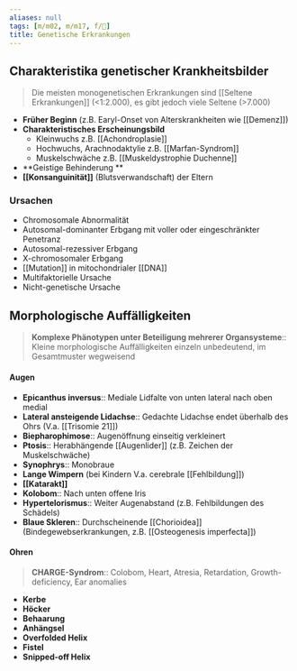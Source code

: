 ```yaml
---
aliases: null
tags: [m/m02, m/m17, f/🧬]
title: Genetische Erkrankungen
---
```

## Charakteristika genetischer Krankheitsbilder
> Die meisten monogenetischen Erkrankungen sind [[Seltene Erkrankungen]] (<1:2.000), es gibt jedoch viele Seltene (>7.000)
- **Früher Beginn** (z.B. Earyl-Onset von Alterskrankheiten wie [[Demenz]])
- **Charakteristisches Erscheinungsbild**
	- Kleinwuchs z.B. [[Achondroplasie]]
	- Hochwuchs, Arachnodaktylie z.B. [[Marfan-Syndrom]]
	- Muskelschwäche z.B. [[Muskeldystrophie Duchenne]]
- **Geistige Behinderung **
- **[[Konsanguinität]]** (Blutsverwandschaft) der Eltern

### Ursachen
- Chromosomale Abnormalität
- Autosomal-dominanter Erbgang mit voller oder eingeschränkter Penetranz
- Autosomal-rezessiver Erbgang
- X-chromosomaler Erbgang
- [[Mutation]] in mitochondrialer [[DNA]]
- Multifaktorielle Ursache
- Nicht-genetische Ursache

## Morphologische Auffälligkeiten
> **Komplexe Phänotypen unter Beteiligung mehrerer Organsysteme**:: Kleine morphologische Auffälligkeiten einzeln unbedeutend, im Gesamtmuster wegweisend
#### Augen
- **Epicanthus inversus**:: Mediale Lidfalte von unten lateral nach oben medial
- **Lateral ansteigende Lidachse**:: Gedachte Lidachse endet überhalb des Ohrs (V.a. [[Trisomie 21]])
- **Biepharophimose**:: Augenöffnung einseitig verkleinert
- **Ptosis**:: Herabhängende [[Augenlider]] (z.B. Zeichen der Muskelschwäche)
- **Synophrys**:: Monobraue
- **Lange Wimpern** (bei Kindern V.a. cerebrale [[Fehlbildung]])
- **[[Katarakt]]**
- **Kolobom**:: Nach unten offene Iris
- **Hypertelorismus**:: Weiter Augenabstand (z.B. Fehlbildungen des Schädels)
- **Blaue Skleren**:: Durchscheinende [[Chorioidea]] (Bindegewebserkrankungen, z.B. [[Osteogenesis imperfecta]])
#### Ohren
> **CHARGE-Syndrom**:: Colobom, Heart, Atresia, Retardation, Growth-deficiency, Ear anomalies
- **Kerbe**
- **Höcker**
- **Behaarung**
- **Anhängsel**
- **Overfolded Helix**
- **Fistel**
- **Snipped-off Helix**